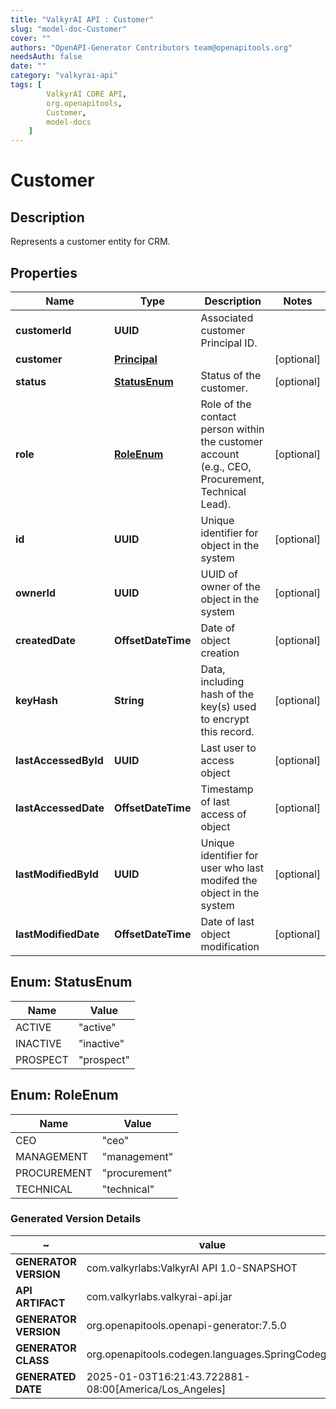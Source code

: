 ```yaml
---
title: "ValkyrAI API : Customer"
slug: "model-doc-Customer"
cover: ""
authors: "OpenAPI-Generator Contributors team@openapitools.org"
needsAuth: false
date: ""
category: "valkyrai-api"
tags: [
        ValkyrAI CORE API,
        org.openapitools,
        Customer,
        model-docs
    ]
---
```


# Customer


## Description
Represents a customer entity for CRM.

## Properties

| Name | Type | Description | Notes |
|------------ | ------------- | ------------- | -------------|
|**customerId** | **UUID** | Associated customer Principal ID. |  |
|**customer** | [**Principal**](Principal.md) |  |  [optional] |
|**status** | [**StatusEnum**](#StatusEnum) | Status of the customer. |  [optional] |
|**role** | [**RoleEnum**](#RoleEnum) | Role of the contact person within the customer account (e.g., CEO, Procurement, Technical Lead). |  [optional] |
|**id** | **UUID** | Unique identifier for object in the system |  [optional] |
|**ownerId** | **UUID** | UUID of owner of the object in the system |  [optional] |
|**createdDate** | **OffsetDateTime** | Date of object creation |  [optional] |
|**keyHash** | **String** | Data, including hash of the key(s) used to encrypt this record. |  [optional] |
|**lastAccessedById** | **UUID** | Last user to access object |  [optional] |
|**lastAccessedDate** | **OffsetDateTime** | Timestamp of last access of object |  [optional] |
|**lastModifiedById** | **UUID** | Unique identifier for user who last modifed the object in the system |  [optional] |
|**lastModifiedDate** | **OffsetDateTime** | Date of last object modification |  [optional] |



## Enum: StatusEnum

| Name | Value |
|---- | -----|
| ACTIVE | &quot;active&quot; |
| INACTIVE | &quot;inactive&quot; |
| PROSPECT | &quot;prospect&quot; |



## Enum: RoleEnum

| Name | Value |
|---- | -----|
| CEO | &quot;ceo&quot; |
| MANAGEMENT | &quot;management&quot; |
| PROCUREMENT | &quot;procurement&quot; |
| TECHNICAL | &quot;technical&quot; |


### Generated Version Details

~ | value
------------- | -------------
**GENERATOR VERSION** | com.valkyrlabs:ValkyrAI API 1.0-SNAPSHOT
**API ARTIFACT** | com.valkyrlabs.valkyrai-api.jar
**GENERATOR VERSION** | org.openapitools.openapi-generator:7.5.0
**GENERATOR CLASS** | org.openapitools.codegen.languages.SpringCodegen
**GENERATED DATE** | 2025-01-03T16:21:43.722881-08:00[America/Los_Angeles]
